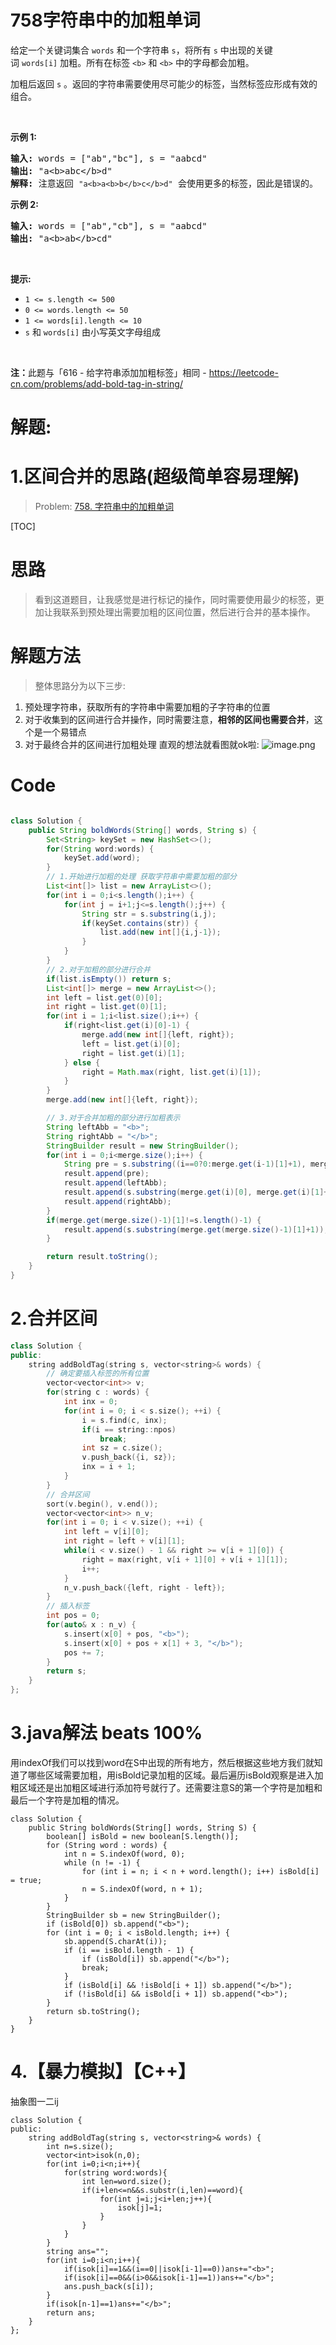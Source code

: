 # 758字符串中的加粗单词
<p>给定一个关键词集合&nbsp;<code>words</code> 和一个字符串&nbsp;<code>s</code>，将所有 <code>s</code> 中出现的关键词&nbsp;<code>words[i]</code>&nbsp;加粗。所有在标签&nbsp;<code>&lt;b&gt;</code>&nbsp;和&nbsp;<code>&lt;b&gt;</code>&nbsp;中的字母都会加粗。</p>

<p>加粗后返回 <code>s</code> 。返回的字符串需要使用尽可能少的标签，当然标签应形成有效的组合。</p>

<p>&nbsp;</p>

<p><strong>示例 1:</strong></p>

<pre>
<strong>输入:</strong> words = ["ab","bc"], s = "aabcd"
<strong>输出:</strong> "a&lt;b&gt;abc&lt;/b&gt;d"
<strong>解释: </strong>注意返回 <code>"a&lt;b&gt;a&lt;b&gt;b&lt;/b&gt;c&lt;/b&gt;d"</code> 会使用更多的标签，因此是错误的。
</pre>

<p><strong>示例 2:</strong></p>

<pre>
<strong>输入:</strong> words = ["ab","cb"], s = "aabcd"
<strong>输出:</strong> "a&lt;b&gt;ab&lt;/b&gt;cd"
</pre>

<p>&nbsp;</p>

<p><strong>提示:</strong></p>

<ul>
	<li><code>1 &lt;= s.length &lt;= 500</code></li>
	<li><code>0 &lt;= words.length &lt;= 50</code></li>
	<li><code>1 &lt;= words[i].length &lt;= 10</code></li>
	<li><code>s</code>&nbsp;和&nbsp;<code>words[i]</code>&nbsp;由小写英文字母组成</li>
</ul>

<p>&nbsp;</p>

<p><strong>注：</strong>此题与「616 - 给字符串添加加粗标签」相同 - <a href="https://leetcode-cn.com/problems/add-bold-tag-in-string/">https://leetcode-cn.com/problems/add-bold-tag-in-string/</a></p>
































# 解题:
# 1.区间合并的思路(超级简单容易理解)
> Problem: [758. 字符串中的加粗单词](https://leetcode.cn/problems/bold-words-in-string/description/)

[TOC]

# 思路
> 看到这道题目，让我感觉是进行标记的操作，同时需要使用最少的标签，更加让我联系到预处理出需要加粗的区间位置，然后进行合并的基本操作。

# 解题方法
> 整体思路分为以下三步:
1. 预处理字符串，获取所有的字符串中需要加粗的子字符串的位置
2. 对于收集到的区间进行合并操作，同时需要注意，**相邻的区间也需要合并**，这个是一个易错点
3. 对于最终合并的区间进行加粗处理
直观的想法就看图就ok啦:
![image.png](https://pic.leetcode.cn/1678769748-eBueoF-image.png)


# Code
```Java []

class Solution {
    public String boldWords(String[] words, String s) {
        Set<String> keySet = new HashSet<>();
        for(String word:words) {
            keySet.add(word);
        }
        // 1.开始进行加粗的处理 获取字符串中需要加粗的部分
        List<int[]> list = new ArrayList<>();
        for(int i = 0;i<s.length();i++) {
            for(int j = i+1;j<=s.length();j++) {
                String str = s.substring(i,j);
                if(keySet.contains(str)) {
                    list.add(new int[]{i,j-1});
                }
            }
        }
        // 2.对于加粗的部分进行合并
        if(list.isEmpty()) return s;
        List<int[]> merge = new ArrayList<>();
        int left = list.get(0)[0];
        int right = list.get(0)[1];
        for(int i = 1;i<list.size();i++) {
            if(right<list.get(i)[0]-1) {
                merge.add(new int[]{left, right});
                left = list.get(i)[0];
                right = list.get(i)[1];
            } else {
                right = Math.max(right, list.get(i)[1]);
            }
        }
        merge.add(new int[]{left, right});

        // 3.对于合并加粗的部分进行加粗表示
        String leftAbb = "<b>";
        String rightAbb = "</b>";
        StringBuilder result = new StringBuilder();
        for(int i = 0;i<merge.size();i++) {
            String pre = s.substring((i==0?0:merge.get(i-1)[1]+1), merge.get(i)[0]);
            result.append(pre);
            result.append(leftAbb);
            result.append(s.substring(merge.get(i)[0], merge.get(i)[1]+1));
            result.append(rightAbb);
        }
        if(merge.get(merge.size()-1)[1]!=s.length()-1) {
            result.append(s.substring(merge.get(merge.size()-1)[1]+1));
        }

        return result.toString();
    }
}
```

# 2.合并区间
```C++ []
class Solution {
public:
    string addBoldTag(string s, vector<string>& words) {
        // 确定要插入标签的所有位置
        vector<vector<int>> v; 
        for(string c : words) {
            int inx = 0;
            for(int i = 0; i < s.size(); ++i) {
                i = s.find(c, inx);
                if(i == string::npos)
                    break;
                int sz = c.size();
                v.push_back({i, sz});
                inx = i + 1;
            }
        }
        // 合并区间
        sort(v.begin(), v.end());
        vector<vector<int>> n_v;
        for(int i = 0; i < v.size(); ++i) {
            int left = v[i][0];
            int right = left + v[i][1];
            while(i < v.size() - 1 && right >= v[i + 1][0]) {
                right = max(right, v[i + 1][0] + v[i + 1][1]);
                i++;
            }
            n_v.push_back({left, right - left});
        }
        // 插入标签
        int pos = 0;
        for(auto& x : n_v) {
            s.insert(x[0] + pos, "<b>");
            s.insert(x[0] + pos + x[1] + 3, "</b>");
            pos += 7;
        }
        return s;
    }
};
```

# 3.java解法 beats 100%
用indexOf我们可以找到word在S中出现的所有地方，然后根据这些地方我们就知道了哪些区域需要加粗，用isBold记录加粗的区域。最后遍历isBold观察是进入加粗区域还是出加粗区域进行添加符号就行了。还需要注意S的第一个字符是加粗和最后一个字符是加粗的情况。

```
class Solution {
    public String boldWords(String[] words, String S) {
        boolean[] isBold = new boolean[S.length()];
        for (String word : words) {
            int n = S.indexOf(word, 0);
            while (n != -1) {
                for (int i = n; i < n + word.length(); i++) isBold[i] = true;
                n = S.indexOf(word, n + 1);
            }
        }
        StringBuilder sb = new StringBuilder();
        if (isBold[0]) sb.append("<b>");
        for (int i = 0; i < isBold.length; i++) {
            sb.append(S.charAt(i));
            if (i == isBold.length - 1) {
                if (isBold[i]) sb.append("</b>");
                break;
            }
            if (isBold[i] && !isBold[i + 1]) sb.append("</b>");
            if (!isBold[i] && isBold[i + 1]) sb.append("<b>");
        }
        return sb.toString();
    }
}
```
# 4.【暴力模拟】【C++】

抽象图一二ij
```
class Solution {
public:
    string addBoldTag(string s, vector<string>& words) {
        int n=s.size();
        vector<int>isok(n,0);
        for(int i=0;i<n;i++){
            for(string word:words){
                int len=word.size();
                if(i+len<=n&&s.substr(i,len)==word){
                    for(int j=i;j<i+len;j++){
                        isok[j]=1;
                    }
                }
            }
        }
        string ans="";
        for(int i=0;i<n;i++){
            if(isok[i]==1&&(i==0||isok[i-1]==0))ans+="<b>";
            if(isok[i]==0&&(i>0&&isok[i-1]==1))ans+="</b>";
            ans.push_back(s[i]);
        }
        if(isok[n-1]==1)ans+="</b>";
        return ans;
    }
};
```

